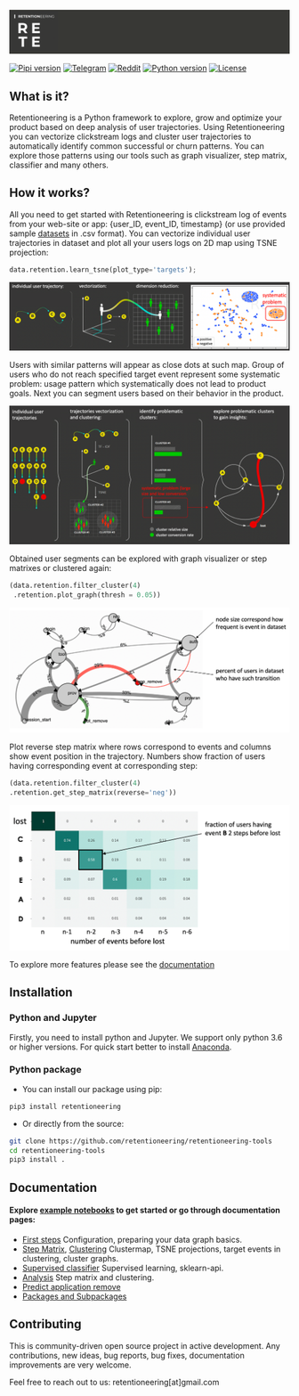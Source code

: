 <div align="left">

[![Rete logo](https://github.com/retentioneering/pics/blob/master/pics/logo_long_black.png)](https://github.com/retentioneering/retentioneering-tools)

[![Pipi version](https://img.shields.io/pypi/v/retentioneering)](https://pypi.org/project/retentioneering/)
[![Telegram](https://img.shields.io/badge/channel-on%20telegram-blue)](https://t.me/retentioneering_meetups)
[![Reddit](https://img.shields.io/reddit/subreddit-subscribers/retentioneering?style=social)](https://www.reddit.com/r/retentioneering/)
[![Python version](https://img.shields.io/pypi/pyversions/retentioneering)](https://pypi.org/project/retentioneering/)
[![License](https://img.shields.io/pypi/l/retentioneering)](https://www.mozilla.org/en-US/MPL/)


## What is it?

Retentioneering is a Python framework to explore, grow and optimize your product based on deep analysis of user trajectories. Using Retentioneering you can vectorize clickstream logs and cluster user trajectories to automatically identify common successful or churn patterns. You can explore those patterns using our tools such as graph visualizer, step matrix, classifier and many others.


## How it works?

All you need to get started with Retentioneering is clickstream log of events from your web-site or app: {user_ID, event_ID, timestamp} (or use provided sample [datasets](https://github.com/retentioneering/retentioneering-tools/tree/master/examples/data) in .csv format). You can vectorize individual user trajectories in dataset and plot all your users logs on 2D map using TSNE projection:

```python
data.retention.learn_tsne(plot_type='targets');
```
<div align="center">


[![intro 1](https://github.com/retentioneering/pics/blob/master/pics/intro_1.png)](https://github.com/retentioneering/retentioneering-tools)


<div align="left">

Users with similar patterns will appear as close dots at such map. Group of users who do not reach specified target event represent some systematic problem: usage pattern which systematically does not lead to product goals. Next you can segment users based on their behavior in the product.

<div align="center">

[![intro 2](https://github.com/retentioneering/pics/blob/master/pics/intro_2.png)](https://github.com/retentioneering/retentioneering-tools)


<div align="left">


Obtained user segments can be explored with graph visualizer or step matrixes or clustered again:

```python
(data.retention.filter_cluster(4)
 .retention.plot_graph(thresh = 0.05))
```
<div align="left">

[![graph 0](https://github.com/retentioneering/pics/blob/master/pics/graph_0.png)](https://github.com/retentioneering/retentioneering-tools)


Plot reverse step matrix where rows correspond to events and columns show event position in the trajectory. Numbers show fraction of users having corresponding event at corresponding step:

```python
(data.retention.filter_cluster(4)
.retention.get_step_matrix(reverse='neg'))
```
<div align="left">


[![matrix 0](https://github.com/retentioneering/pics/blob/master/pics/matrix_0.png)](https://github.com/retentioneering/retentioneering-tools)


To explore more features please see the [documentation](https://retentioneering.github.io/retentioneering-tools/)

## Installation

### Python and Jupyter

Firstly, you need to install python and Jupyter.
We support only python 3.6 or higher versions.
For quick start better to install [Anaconda](https://www.anaconda.com/).

### Python package

- You can install our package using pip:

```bash
pip3 install retentioneering
```

- Or directly from the source:

```bash
git clone https://github.com/retentioneering/retentioneering-tools
cd retentioneering-tools
pip3 install .
```

## Documentation

#### Explore [example notebooks](https://github.com/retentioneering/retentioneering-tools/tree/master/examples) to get started or go through documentation pages:

- [First steps](https://retentioneering.github.io/retentioneering-tools/_build/html/early_steps.html#first-steps) Configuration, preparing your data graph basics.
- [Step Matrix](https://retentioneering.github.io/retentioneering-tools/_build/html/early_steps.html#temporal-funnel), [Clustering](https://retentioneering.github.io/retentioneering-tools/_build/html/early_steps.html#clustering) Clustermap, TSNE projections, target events in clustering, cluster graphs.
- [Supervised classifier](https://retentioneering.github.io/retentioneering-tools/_build/html/early_steps.html#supervised-classifier) Supervised learning, sklearn-api.
- [Analysis](https://retentioneering.github.io/retentioneering-tools/_build/html/mobile-app-case.html#analysis) Step matrix and clustering.
- [Predict application remove](https://retentioneering.github.io/retentioneering-tools/_build/html/mobile-app-case.html#predict-app-remove)
- [Packages and Subpackages](https://retentioneering.github.io/retentioneering-tools/_build/html/retentioneering.html)

## Contributing

This is community-driven open source project in active development. Any contributions, new ideas, bug reports, bug fixes, documentation improvements are very welcome.

Feel free to reach out to us: retentioneering[at]gmail.com
